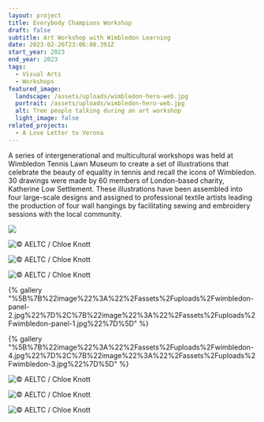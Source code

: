 ```yaml
---
layout: project
title: Everybody Champions Workshop
draft: false
subtitle: Art Workshop with Wimbledon Learning
date: 2023-02-26T23:06:08.391Z
start_year: 2023
end_year: 2023
tags:
  - Visual Arts
  - Workshops
featured_image:
  landscape: /assets/uploads/wimbledon-hero-web.jpg
  portrait: /assets/uploads/wimbledon-hero-web.jpg
  alt: Tree people talking during an art workshop
  light_image: false
related_projects:
  - A Love Letter to Verona
---
```

A series of intergenerational and multicultural workshops was held at Wimbledon Tennis Lawn Museum to create a set of illustrations that celebrate the beauty of equality in tennis and recall the icons of Wimbledon. 30 drawings were made by 60 members of London-based charity, Katherine Low Settlement. These illustrations have been assembled into four large-scale designs and assigned to professional textile artists leading the production of four wall hangings by facilitating sewing and embroidery sessions with the local community.

![](/assets/uploads/img_6060-web.jpg)

![](/assets/uploads/527349-web.jpg "© AELTC / Chloe Knott")

![](/assets/uploads/527347-web.jpg "© AELTC / Chloe Knott")

![](/assets/uploads/527395.jpg "© AELTC / Chloe Knott")

{% gallery "%5B%7B%22image%22%3A%22%2Fassets%2Fuploads%2Fwimbledon-panel-2.jpg%22%7D%2C%7B%22image%22%3A%22%2Fassets%2Fuploads%2Fwimbledon-panel-1.jpg%22%7D%5D" %}

{% gallery "%5B%7B%22image%22%3A%22%2Fassets%2Fuploads%2Fwimbledon-4.jpg%22%7D%2C%7B%22image%22%3A%22%2Fassets%2Fuploads%2Fwimbledon-3.jpg%22%7D%5D" %}

![](/assets/uploads/527362-web.jpg "© AELTC / Chloe Knott")

![](/assets/uploads/527450-web.jpg "© AELTC / Chloe Knott")

![](/assets/uploads/527326-web.jpg "© AELTC / Chloe Knott")